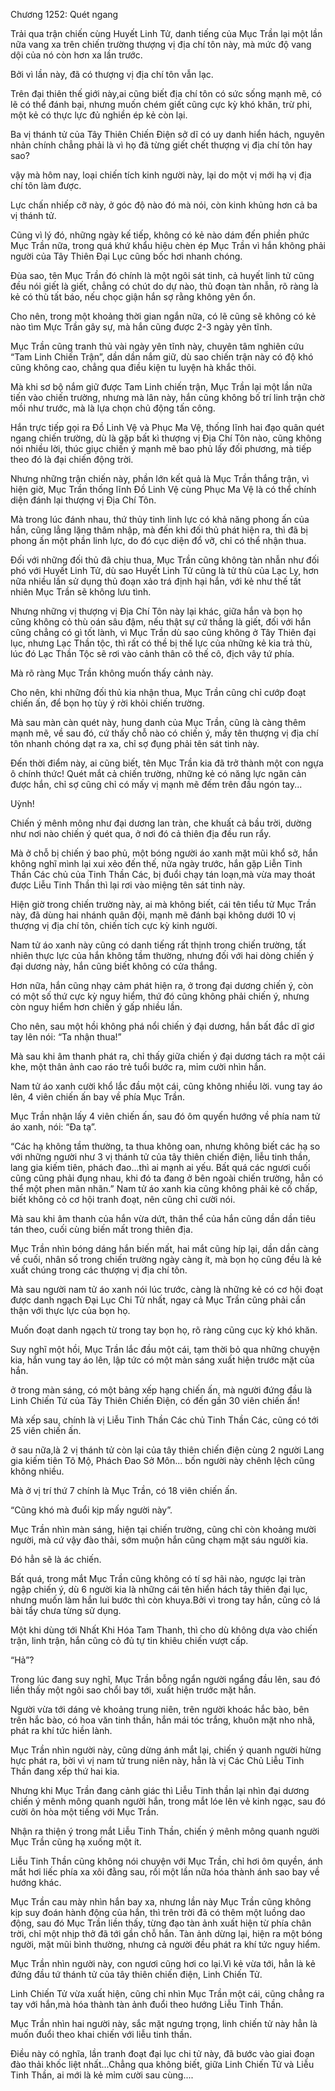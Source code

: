 




Chương 1252: Quét ngang


Trải qua trận chiến cùng Huyết Linh Tử, danh tiếng của Mục Trần lại một lần nữa vang xa trên chiến trường thượng vị địa chí tôn này, mà mức độ vang dội của nó còn hơn xa lần trước.

Bởi vì lần này, đã có thượng vị địa chí tôn vẫn lạc.

Trên đại thiên thế giới này,ai cũng biết địa chí tôn có sức sống mạnh mẽ, có lẽ có thể đánh bại, nhưng muốn chém giết cũng cực kỳ khó khăn, trừ phi, một kẻ có thực lực đủ nghiền ép kẻ còn lại.

Ba vị thánh tử của Tây Thiên Chiến Điện sở dĩ có uy danh hiển hách, nguyên nhản chính chẳng phải là vì họ đã từng giết chết thượng vị địa chí tôn hay sao?

vậy mà hôm nay, loại chiến tích kinh người này, lại do một vị mới hạ vị địa chí tôn làm được.

Lực chấn nhiếp cỡ này, ở góc độ nào đó mà nói, còn kinh khủng hơn cả ba vị thánh tử.

Cũng vì lý đó, những ngày kế tiếp, không có kẻ nào dám đến phiền phức Mục Trần nữa, trong quá khứ khẩu hiệu chèn ép Mục Trần vì hắn không phải người của Tây Thiên Đại Lục cũng bốc hơi nhanh chóng.

Đùa sao, tên Mục Trần đó chính là một ngôi sát tinh, cả huyết linh tử cũng đều nói giết là giết, chẳng có chút do dự nào, thủ đoạn tàn nhẫn, rõ ràng là kẻ có thù tất báo, nếu chọc giận hắn sợ rằng không yên ổn.

Cho nên, trong một khoảng thời gian ngắn nữa, có lẽ cũng sẽ không có kẻ nào tìm Mực Trần gây sự, mà hắn cũng được 2-3 ngày yên tĩnh.

Mục Trần cũng tranh thủ vài ngày yên tĩnh này, chuyên tâm nghiên cứu “Tam Linh Chiến Trận”, dần dần nắm giữ, dù sao chiến trận này có độ khó cũng không cao, chẳng qua điều kiện tu luyện hà khắc thôi.

Mà khi sơ bộ nắm giữ được Tam Linh chiến trận, Mục Trần lại một lần nữa tiến vào chiến trường, nhưng mà lân này, hắn cũng không bố trí linh trận chờ mồi như trước, mà là lựa chọn chủ động tấn công.

Hắn trực tiếp gọi ra Đồ Linh Vệ và Phục Ma Vệ, thống lĩnh hai đạo quân quét ngang chiến trường, dù là gặp bất kì thượng vị Địa Chí Tôn nào, cũng không nói nhiều lời, thúc giục chiến ý mạnh mẽ bao phủ lấy đối phương, mà tiếp theo đó là đại chiến động trời.

Nhưng những trận chiến này, phần lớn kết quả là Mục Trần thắng trận, vì hiện giờ, Mục Trần thống lĩnh Đồ Linh Vệ cùng Phục Ma Vệ là có thể chính diện đánh lại thượng vị Địa Chí Tôn.

Mà trong lúc đánh nhau, thứ thủy tinh linh lực có khả năng phong ấn của hắn, cũng lẳng lặng thâm nhập, mà đến khi đối thủ phát hiện ra, thì đã bị phong ấn một phần linh lực, do đó cục diện đổ vỡ, chỉ có thể nhận thua.

Đối với những đối thủ đã chịu thua, Mục Trần cũng không tàn nhẫn như đối phó với Huyết Linh Tử, dù sao Huyết Linh Tử cũng là tử thù của Lạc Ly, hơn nữa nhiều lần sử dụng thủ đoạn xảo trá định hại hắn, với kẻ như thế tất nhiên Mục Trần sẽ không lưu tình.

Nhưng những vị thượng vị Địa Chí Tôn này lại khác, giữa hắn và bọn họ cũng không cỏ thù oán sâu đậm, nếu thật sự cứ thắng là giết, đối với hắn cũng chẳng có gì tốt lành, vì Mục Trần dù sao cũng không ở Tây Thiên đại lục, nhưng Lạc Thần tộc, thì rất có thề bị thế lực của những kẻ kia trả thù, lúc đó Lạc Thần Tộc sẽ rơi vào cảnh thân cô thế cô, địch vây tứ phía.

Mà rõ ràng Mục Trần không muốn thấy cảnh này.

Cho nên, khi những đối thủ kia nhận thua, Mục Trần cũng chỉ cướp đoạt chiến ấn, để bọn họ tùy ý rời khỏi chiến trường.

Mà sau màn càn quét này, hung danh của Mục Trần, cũng là càng thêm mạnh mẽ, về sau đó, cứ thấy chỗ nào có chiến ý, mấy tên thượng vị địa chí tôn nhanh chóng dạt ra xa, chỉ sợ đụng phải tên sát tinh này.

Đến thời điểm này, ai cũng biết, tên Mục Trần kia đã trở thành một con ngựa ô chính thức! Quét mắt cả chiến trường, những kẻ có năng lực ngăn cản được hắn, chỉ sợ cũng chỉ có mấy vị mạnh mẽ đếm trên đầu ngón tay...

Uỳnh!

Chiến ý mênh mông như đại dương lan tràn, che khuất cả bầu trời, dường như nơi nào chiến ý quét qua, ở nơi đó cả thiên địa đều run rẩy.

Mà ở chỗ bị chiến ý bao phủ, một bóng người áo xanh mặt mũi khổ sở, hắn không nghĩ mình lại xui xẻo đến thế, nửa ngày trước, hắn gặp Liễn Tinh Thần Các chủ của Tinh Thần Các, bị đuổi chạy tán loạn,mà vừa may thoát được Liễu Tinh Thần thì lại rơi vào miệng tên sát tinh này.

Hiện giờ trong chiến trường này, ai mà không biết, cái tên tiểu tử Mục Trần này, đã dùng hai nhánh quân đội, mạnh mẽ đánh bại không dưới 10 vị thượng vị địa chí tôn, chiến tích cực kỳ kinh người.

Nam tử áo xanh này cũng có danh tiếng rất thịnh trong chiến trường, tất nhiên thực lực của hắn không tầm thường, nhưng đối với hai dòng chiến ý đại dương này, hắn cũng biết không có cửa thắng.

Hơn nữa, hắn cũng nhạy cảm phát hiện ra, ở trong đại dương chiến ý, còn có một số thứ cực kỳ nguy hiểm, thứ đó cũng không phải chiến ý, nhưng còn nguy hiểm hơn chiến ý gấp nhiều lần.

Cho nên, sau một hồi không phá nổi chiến ý đại dương, hắn bất đắc dĩ giơ tay lên nói: “Ta nhận thua!”

Mà sau khi âm thanh phát ra, chỉ thấy giữa chiến ý đại dương tách ra một cái khe, một thân ảnh cao ráo trẻ tuổi bước ra, mỉm cười nhìn hắn.

Nam tử áo xanh cười khổ lắc đầu một cái, cũng không nhiều lời. vung tay áo lên, 4 viên chiến ấn bay về phía Mục Trần.

Mục Trần nhận lấy 4 viên chiến ấn, sau đó ôm quyến hướng về phía nam tử áo xanh, nói: “Đa tạ”.

“Các hạ không tầm thường, ta thua không oan, nhưng không biết các hạ so với những người như 3 vị thánh tử của tây thiên chiến điện, liễu tinh thần, lang gia kiếm tiên, phách đao...thì ai mạnh ai yếu. Bất quá các ngươi cuối cũng cũng phải đụng nhau, khi đó ta đang ở bên ngoài chiến trường, hẳn có thể một phen mãn nhãn.” Nam tử áo xanh kia cũng không phải kẻ cố chấp, biết không cỏ cơ hội tranh đoạt, nên cũng chỉ cười nói.

Mà sau khi âm thanh của hắn vừa dứt, thân thể của hắn cũng dần dần tiêu tán theo, cuối cùng biến mất trong thiên địa.

Mục Trần nhìn bóng dáng hắn biến mất, hai mắt cũng híp lại, dần dần càng về cuối, nhân số trong chiến trường ngày càng ít, mà bọn họ cũng đều là kẻ xuất chúng trong các thượng vị địa chí tôn.

Mà sau người nam tử áo xanh nói lúc trước, càng là những kẻ có cơ hội đoạt được danh ngạch Đại Lục Chi Tử nhất, ngay cả Mục Trần cũng phải cẩn thận với thực lực của bọn họ.

Muốn đoạt danh ngạch từ trong tay bọn họ, rõ ràng cũng cục kỳ khó khăn.

Suy nghĩ một hồi, Mục Trần lắc đầu một cái, tạm thời bỏ qua những chuyện kia, hắn vung tay áo lên, lập tức có một màn sáng xuất hiện trước mặt của hắn.

ở trong màn sáng, có một bảng xếp hạng chiến ấn, mà người đứng đầu là Linh Chiến Tử của Tây Thiên Chiến Điện, có đến gần 30 viên chiến ấn!

Mà xếp sau, chính là vị Liễu Tinh Thần Các chủ Tinh Thần Các, cũng có tới 25 viên chiến ấn.

ở sau nữa,là 2 vị thánh tử còn lại của tây thiên chiến điện cùng 2 người Lang gia kiếm tiên Tô Mộ, Phách Đao Sở Môn... bốn người này chênh lệch cũng không nhiều.

Mà ở vị trí thứ 7 chính là Mục Trần, có 18 viên chiến ấn.

“Cũng khó mà đuổi kịp mấy người này”.

Mục Trần nhìn màn sáng, hiện tại chiến trường, cũng chỉ còn khoảng mười người, mà cứ vậy đào thải, sớm muộn hắn cũng chạm mặt sáu người kia.

Đó hẳn sẽ là ác chiến.

Bất quá, trong mắt Mục Trần cũng không có tí sợ hãi nào, ngược lại tràn ngập chiến ý, dù 6 người kia là những cái tên hiển hách tây thiên đại lục, nhưng muốn làm hắn lui bước thì còn khuya.Bởi vì trong tay hắn, cũng cỏ lá bài tẩy chưa từng sử dụng.

Một khi dùng tới Nhất Khi Hóa Tam Thanh, thì cho dù không dựa vào chiến trận, linh trận, hắn cũng cỏ đủ tự tin khiêu chiến vượt cấp.

“Hả”?

Trong lúc đang suy nghĩ, Mục Trần bỗng ngẩn người ngẩng đầu lên, sau đó liền thấy một ngôi sao chổi bay tới, xuất hiện trước mặt hắn.

Người vừa tới dáng vẻ khoảng trung niên, trên người khoác hắc bào, bên trên hắc bào, có hoa văn tinh thần, hắn mái tóc trắng, khuôn mặt nho nhã, phát ra khí tức hiền lành.

Mục Trần nhìn người này, cũng dừng ánh mắt lại, chiến ý quanh người hừng hực phát ra, bời vì vị nam tử trung niên này, hẳn là vị Các Chủ Liễu Tinh Thần đang xếp thứ hai kia.

Nhưng khi Mục Trần đang cảnh giác thì Liễu Tinh thần lại nhìn đại dương chiến ý mênh mông quanh người hắn, trong mắt lóe lên vẻ kinh ngạc, sau đó cười ôn hòa một tiếng với Mục Trần.

Nhận ra thiện ý trong mắt Liễu Tinh Thần, chiến ý mênh mông quanh người Mục Trần cũng hạ xuống một ít.

Liễu Tinh Thần cũng không nói chuyện với Mục Trần, chỉ hơi ôm quyền, ánh mắt hơi liếc phía xa xôi đằng sau, rồi một lần nữa hóa thành ánh sao bay về hướng khác.

Mục Trần cau mày nhìn hắn bay xa, nhưng lần này Mục Trần cũng không kịp suy đoán hành động của hắn, thì trên trời đã có thêm một luồng dao động, sau đó Mục Trần liền thấy, từng đạo tàn ảnh xuất hiện từ phía chân trời, chỉ một nhịp thở đã tới gần chỗ hắn. Tàn ảnh dừng lại, hiện ra một bóng người, mặt mũi bình thường, nhưng cả người đều phát ra khí tức nguy hiểm.

Mục Trần nhìn người này, con ngươi cũng hơi co lại.Vì kẻ vừa tới, hẳn là kẻ đứng đầu tứ thánh tử của tây thiên chiến điện, Linh Chiến Tử.

Linh Chiến Tử vừa xuất hiện, cũng chỉ nhìn Mục Trần một cái, cũng chẳng ra tay với hắn,mà hóa thành tàn ảnh đuổi theo hướng Liễu Tinh Thần.

Mục Trần nhìn hai người này, sắc mặt ngưng trọng, linh chiến tử này hẳn là muốn đuổi theo khai chiến với liễu tinh thần.

Điều này có nghĩa, lần tranh đoạt đại lục chi tử này, đã bước vào giai đoạn đào thải khốc liệt nhất...Chẳng qua không biết, giữa Linh Chiến Tử và Liễu Tinh Thần, ai mới là kẻ mỉm cười sau cùng....




